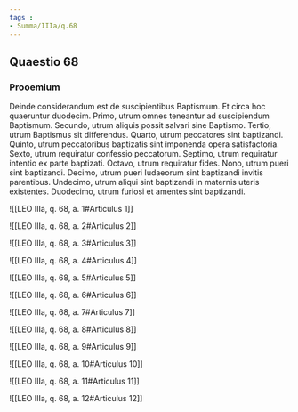```yaml
---
tags : 
- Summa/IIIa/q.68
---
```


## Quaestio 68

### Prooemium

Deinde considerandum est de suscipientibus Baptismum. Et circa hoc quaeruntur duodecim. Primo, utrum omnes teneantur ad suscipiendum Baptismum. Secundo, utrum aliquis possit salvari sine Baptismo. Tertio, utrum Baptismus sit differendus. Quarto, utrum peccatores sint baptizandi. Quinto, utrum peccatoribus baptizatis sint imponenda opera satisfactoria. Sexto, utrum requiratur confessio peccatorum. Septimo, utrum requiratur intentio ex parte baptizati. Octavo, utrum requiratur fides. Nono, utrum pueri sint baptizandi. Decimo, utrum pueri Iudaeorum sint baptizandi invitis parentibus. Undecimo, utrum aliqui sint baptizandi in maternis uteris existentes. Duodecimo, utrum furiosi et amentes sint baptizandi.

![[LEO IIIa, q. 68, a. 1#Articulus 1]]

![[LEO IIIa, q. 68, a. 2#Articulus 2]]

![[LEO IIIa, q. 68, a. 3#Articulus 3]]

![[LEO IIIa, q. 68, a. 4#Articulus 4]]

![[LEO IIIa, q. 68, a. 5#Articulus 5]]

![[LEO IIIa, q. 68, a. 6#Articulus 6]]

![[LEO IIIa, q. 68, a. 7#Articulus 7]]

![[LEO IIIa, q. 68, a. 8#Articulus 8]]

![[LEO IIIa, q. 68, a. 9#Articulus 9]]

![[LEO IIIa, q. 68, a. 10#Articulus 10]]

![[LEO IIIa, q. 68, a. 11#Articulus 11]]

![[LEO IIIa, q. 68, a. 12#Articulus 12]]

